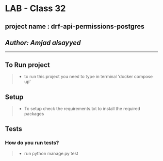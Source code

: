 # LAB - Class 32

## project name : drf-api-permissions-postgres

## **_Author: Amjad alsayyed_**

---

## To Run project

> - to run this project you need to type in terminal 'docker compose up'

## Setup

> - To setup check the requirements.txt to install the required packages

## Tests

### How do you run tests?

> - run python manage.py test
